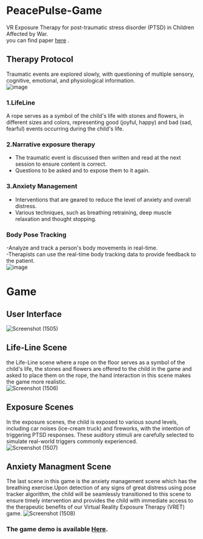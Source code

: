 # PeacePulse-Game
VR Exposure Therapy for post-traumatic stress disorder (PTSD) in Children Affected by War.  
you can find paper [here](https://drive.google.com/file/d/16tn-Fg-gtDetuB5CfUqmm8NEx2P8bYn_/view?usp=sharing)  .

## Therapy Protocol
Traumatic events are explored slowly, with questioning of multiple sensory, cognitive, emotional, and physiological information.  
![image](https://github.com/MayarFayez/PeacePulse-Game/assets/93496610/7608edf3-ed9a-4b99-83c3-46d74c5d66b4)   

### 1.LifeLine  
A rope serves as a symbol of the child's life with stones and flowers, in different sizes and colors, representing good (joyful, happy) and bad (sad, fearful) events occurring during the child's life.   
### 2.Narrative exposure therapy 
- The traumatic event is discussed then written and read at the next session to ensure content is correct.  
- Questions to be asked and to expose them to it again.

### 3.Anxiety Management  
- Interventions that are geared to reduce the level of anxiety and overall distress.   
- Various techniques, such as breathing retraining, deep muscle relaxation and thought stopping.

### Body Pose Tracking 
-Analyze and track a person's body movements in real-time.  
-Therapists can use the real-time body tracking data to provide feedback to the patient.  
![image](https://github.com/MayarFayez/PeacePulse-Game/assets/93496610/f9f9ceb2-d2d7-48ef-86ef-8c9d172404ce)  
# Game
##  User Interface
![Screenshot (1505)](https://github.com/MayarFayez/PeacePulse-Game/assets/93496610/d65d7768-1ce8-4da5-9084-384a15b33b65)
## Life-Line Scene
the Life-Line scene where a rope on the floor serves as a symbol of the child's 
life, the stones and flowers are offered to the child in the game and asked to place them on the 
rope, the hand interaction in this scene makes the game more realistic.   
![Screenshot (1506)](https://github.com/MayarFayez/PeacePulse-Game/assets/93496610/11461eca-b5ff-4e12-be10-dc3d06d5326a)  
## Exposure Scenes
In the exposure scenes, the child is exposed to various sound levels, including car noises (ice-cream truck) and fireworks, with the intention of triggering PTSD responses. These auditory 
stimuli are carefully selected to simulate real-world triggers commonly experienced.  
![Screenshot (1507)](https://github.com/MayarFayez/PeacePulse-Game/assets/93496610/a456b685-8890-49c5-a72b-5cd1e9be7fed)  
## Anxiety Managment Scene
The last scene in this game is the anxiety management scene which has the breathing exercise.Upon detection of any signs of great distress using pose tracker 
algorithm, the child will be seamlessly transitioned to this scene to ensure timely intervention 
and provides the child with immediate access to the therapeutic benefits of our Virtual Reality 
Exposure Therapy (VRET) game.
 ![Screenshot (1508)](https://github.com/MayarFayez/PeacePulse-Game/assets/93496610/8af1a59b-db45-442b-a957-8161ef1da42f)

### The game demo is available [Here](https://drive.google.com/file/d/1_coDoH3ZXtyqiQQxou2WtQwoe3b9Yr-Q/view?usp=drive_link). 







  







